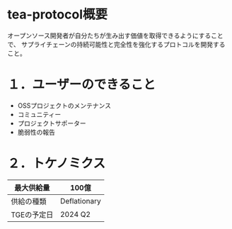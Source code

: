 # tea-protocol概要
オープンソース開発者が自分たちが生み出す価値を取得できるようにすることで、
サプライチェーンの持続可能性と完全性を強化するプロトコルを開発すること。

# １．ユーザーのできること
  - OSSプロジェクトのメンテナンス
  - コミュニティー
  - プロジェクトサポーター
  - 脆弱性の報告

# ２．トケノミクス

| 最大供給量  | 100億 |
| ------------- | ------------- |
| 供給の種類| Deflationary  |
| TGEの予定日  | 2024 Q2  |

